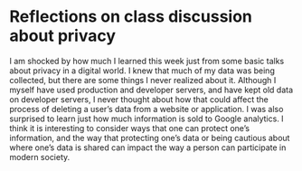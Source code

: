 # Reflections on class discussion about privacy
I am shocked by how much I learned this week just from some basic talks about privacy in a digital world. I knew that much of my data was being collected, but there are some things I never realized about it. Although I myself have used production and developer servers, and have kept old data on developer servers, I never thought about how that could affect the process of deleting a user’s data from a website or application. I was also surprised to learn just how much information is sold to Google analytics. I think it is interesting to consider ways that one can protect one’s information, and the way that protecting one’s data or being cautious about where one’s data is shared can impact the way a person can participate in modern society.
